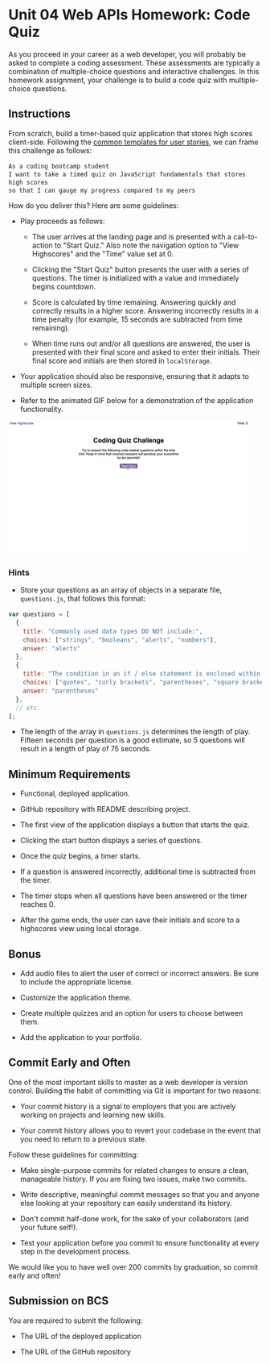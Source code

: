 # Unit 04 Web APIs Homework: Code Quiz

As you proceed in your career as a web developer, you will probably be asked to complete a coding assessment. These assessments are typically a combination of multiple-choice questions and interactive challenges. In this homework assignment, your challenge is to build a code quiz with multiple-choice questions.


## Instructions

From scratch, build a timer-based quiz application that stores high scores client-side. Following the [common templates for user stories](https://en.wikipedia.org/wiki/User_story#Common_templates), we can frame this challenge as follows:

```
As a coding bootcamp student
I want to take a timed quiz on JavaScript fundamentals that stores high scores
so that I can gauge my progress compared to my peers
```

How do you deliver this? Here are some guidelines:

* Play proceeds as follows:

  * The user arrives at the landing page and is presented with a call-to-action to "Start Quiz." Also note the navigation option to "View Highscores" and the "Time" value set at 0.

  * Clicking the "Start Quiz" button presents the user with a series of questions. The timer is initialized with a value and immediately begins countdown.

  * Score is calculated by time remaining. Answering quickly and correctly results in a higher score. Answering incorrectly results in a time penalty (for example, 15 seconds are subtracted from time remaining).

  * When time runs out and/or all questions are answered, the user is presented with their final score and asked to enter their initials. Their final score and initials are then stored in `localStorage`.

* Your application should also be responsive, ensuring that it adapts to multiple screen sizes.

* Refer to the animated GIF below for a demonstration of the application functionality.

![code quiz](./Assets/04-Web-APIs-homework-demo.gif)


### Hints

* Store your questions as an array of objects in a separate file, `questions.js`, that follows this format:

```js
var questions = [
  {
    title: "Commonly used data types DO NOT include:",
    choices: ["strings", "booleans", "alerts", "numbers"],
    answer: "alerts"
  },
  {
    title: "The condition in an if / else statement is enclosed within ____.",
    choices: ["quotes", "curly brackets", "parentheses", "square brackets"],
    answer: "parentheses"
  },
  // etc.
];
```

* The length of the array in `questions.js` determines the length of play. Fifteen seconds per question is a good estimate, so 5 questions will result in a length of play of 75 seconds.


## Minimum Requirements

* Functional, deployed application.

* GitHub repository with README describing project.

* The first view of the application displays a button that starts the quiz.

* Clicking the start button displays a series of questions.

* Once the quiz begins, a timer starts.

* If a question is answered incorrectly, additional time is subtracted from the timer.

* The timer stops when all questions have been answered or the timer reaches 0.

* After the game ends, the user can save their initials and score to a highscores view using local storage.

## Bonus

* Add audio files to alert the user of correct or incorrect answers. Be sure to include the appropriate license.

* Customize the application theme.

* Create multiple quizzes and an option for users to choose between them.

* Add the application to your portfolio.


## Commit Early and Often

One of the most important skills to master as a web developer is version control. Building the habit of committing via Git is important for two reasons:

* Your commit history is a signal to employers that you are actively working on projects and learning new skills.

* Your commit history allows you to revert your codebase in the event that you need to return to a previous state.

Follow these guidelines for committing:

* Make single-purpose commits for related changes to ensure a clean, manageable history. If you are fixing two issues, make two commits.

* Write descriptive, meaningful commit messages so that you and anyone else looking at your repository can easily understand its history.

* Don't commit half-done work, for the sake of your collaborators (and your future self!).

* Test your application before you commit to ensure functionality at every step in the development process.

We would like you to have well over 200 commits by graduation, so commit early and often!


## Submission on BCS

You are required to submit the following:

* The URL of the deployed application

* The URL of the GitHub repository
